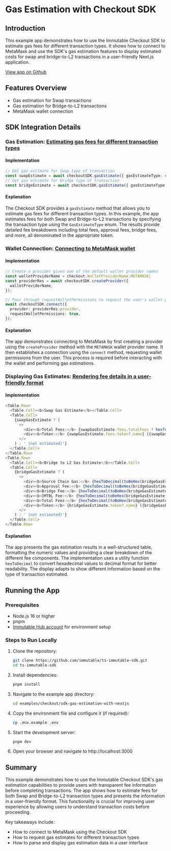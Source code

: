 # Gas Estimation with Checkout SDK

## Introduction
This example app demonstrates how to use the Immutable Checkout SDK to estimate gas fees for different transaction types. It shows how to connect to MetaMask and use the SDK's gas estimation features to display estimated costs for swap and bridge-to-L2 transactions in a user-friendly Next.js application.

[View app on Github](https://github.com/immutable/ts-immutable-sdk/tree/main/examples/checkout/sdk-gas-estimation-with-nextjs)

## Features Overview
- Gas estimation for Swap transactions
- Gas estimation for Bridge-to-L2 transactions
- MetaMask wallet connection

## SDK Integration Details

### **Gas Estimation**: [Estimating gas fees for different transaction types](https://github.com/immutable/ts-immutable-sdk/blob/main/examples/checkout/sdk-gas-estimation-with-nextjs/src/app/gas-estimation-with-metamask/page.tsx#L31-L36)
#### Implementation
```typescript
// Get gas estimate for Swap type of transaction
const swapEstimate = await checkoutSDK.gasEstimate({ gasEstimateType: checkout.GasEstimateType.SWAP });
// Get gas estimate for Bridge type of transaction
const bridgeEstimate = await checkoutSDK.gasEstimate({ gasEstimateType: checkout.GasEstimateType.BRIDGE_TO_L2 });
```

#### Explanation
The Checkout SDK provides a `gasEstimate` method that allows you to estimate gas fees for different transaction types. In this example, the app estimates fees for both Swap and Bridge-to-L2 transactions by specifying the transaction type using the `GasEstimateType` enum. The results provide detailed fee breakdowns including total fees, approval fees, bridge fees, and more, all denominated in the appropriate token.

### **Wallet Connection**: [Connecting to MetaMask wallet](https://github.com/immutable/ts-immutable-sdk/blob/main/examples/checkout/sdk-gas-estimation-with-nextjs/src/app/gas-estimation-with-metamask/page.tsx#L21-L31)
#### Implementation
```typescript
// Create a provider given one of the default wallet provider names
const walletProviderName = checkout.WalletProviderName.METAMASK;
const providerRes = await checkoutSDK.createProvider({
  walletProviderName,
});

// Pass through requestWalletPermissions to request the user's wallet permissions
await checkoutSDK.connect({
  provider: providerRes.provider,
  requestWalletPermissions: true,
});
```

#### Explanation
The app demonstrates connecting to MetaMask by first creating a provider using the `createProvider` method with the `METAMASK` wallet provider name. It then establishes a connection using the `connect` method, requesting wallet permissions from the user. This process is required before interacting with the wallet and performing gas estimations.

### **Displaying Gas Estimates**: [Rendering fee details in a user-friendly format](https://github.com/immutable/ts-immutable-sdk/blob/main/examples/checkout/sdk-gas-estimation-with-nextjs/src/app/gas-estimation-with-metamask/page.tsx#L69-L96)
#### Implementation
```typescript
<Table.Row>
  <Table.Cell><b>Swap Gas Estimate</b></Table.Cell>
  <Table.Cell>
    {swapGasEstimate ? (
      <>
        <div><b>Total Fees:</b> {swapGasEstimate.fees.totalFees ? hexToDecimal(toBeHex(swapGasEstimate.fees.totalFees)) : 'N/A'}</div>
        <div><b>Token:</b> {swapGasEstimate.fees.token?.name} ({swapGasEstimate.fees.token?.symbol})</div>
      </>
    ) : ' (not estimated)'}
  </Table.Cell>
</Table.Row>
<Table.Row>
  <Table.Cell><b>Bridge to L2 Gas Estimate</b></Table.Cell>
  <Table.Cell>
    {bridgeGasEstimate ? (
      <>
        <div><b>Source Chain Gas:</b> {hexToDecimal(toBeHex(bridgeGasEstimate.fees.sourceChainGas))}</div>
        <div><b>Approval Fee:</b> {hexToDecimal(toBeHex(bridgeGasEstimate.fees.approvalFee))}</div>
        <div><b>Bridge Fee:</b> {hexToDecimal(toBeHex(bridgeGasEstimate.fees.bridgeFee))}</div>
        <div><b>IMTBL Fee:</b> {hexToDecimal(toBeHex(bridgeGasEstimate.fees.imtblFee))}</div>
        <div><b>Total Fees:</b> {hexToDecimal(toBeHex(bridgeGasEstimate.fees.totalFees))}</div>
        <div><b>Token:</b> {bridgeGasEstimate.token?.name} ({bridgeGasEstimate.token?.symbol})</div>
      </>
    ) : ' (not estimated)'}
  </Table.Cell>
</Table.Row>
```

#### Explanation
The app presents the gas estimation results in a well-structured table, formatting the numeric values and providing a clear breakdown of the different fee components. The implementation uses a utility function `hexToDecimal` to convert hexadecimal values to decimal format for better readability. The display adapts to show different information based on the type of transaction estimated.

## Running the App

### Prerequisites
- Node.js 16 or higher
- pnpm
- [Immutable Hub account](https://hub.immutable.com/) for environment setup

### Steps to Run Locally
1. Clone the repository:
   ```bash
   git clone https://github.com/immutable/ts-immutable-sdk.git
   cd ts-immutable-sdk
   ```

2. Install dependencies:
   ```bash
   pnpm install
   ```

3. Navigate to the example app directory:
   ```bash
   cd examples/checkout/sdk-gas-estimation-with-nextjs
   ```

4. Copy the environment file and configure it (if required):
   ```bash
   cp .env.example .env
   ```

5. Start the development server:
   ```bash
   pnpm dev
   ```

6. Open your browser and navigate to http://localhost:3000

## Summary
This example demonstrates how to use the Immutable Checkout SDK's gas estimation capabilities to provide users with transparent fee information before completing transactions. The app shows how to estimate fees for both Swap and Bridge-to-L2 transaction types and presents the information in a user-friendly format. This functionality is crucial for improving user experience by allowing users to understand transaction costs before proceeding.

Key takeaways include:
- How to connect to MetaMask using the Checkout SDK
- How to request gas estimates for different transaction types
- How to parse and display gas estimation data in a user interface 